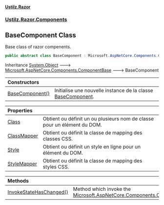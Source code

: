 #### [Ustilz.Razor](index.md 'index')
### [Ustilz.Razor.Components](Ustilz.Razor.Components.md 'Ustilz.Razor.Components')

## BaseComponent Class

Base class of razor compenents.

```csharp
public abstract class BaseComponent : Microsoft.AspNetCore.Components.ComponentBase
```

Inheritance [System.Object](https://docs.microsoft.com/en-us/dotnet/api/System.Object 'System.Object') &#129106; [Microsoft.AspNetCore.Components.ComponentBase](https://docs.microsoft.com/en-us/dotnet/api/Microsoft.AspNetCore.Components.ComponentBase 'Microsoft.AspNetCore.Components.ComponentBase') &#129106; BaseComponent

| Constructors | |
| :--- | :--- |
| [BaseComponent()](Ustilz.Razor.Components.BaseComponent.BaseComponent().md 'Ustilz.Razor.Components.BaseComponent.BaseComponent()') | Initialise une nouvelle instance de la classe [BaseComponent](Ustilz.Razor.Components.BaseComponent.md 'Ustilz.Razor.Components.BaseComponent'). |

| Properties | |
| :--- | :--- |
| [Class](Ustilz.Razor.Components.BaseComponent.Class.md 'Ustilz.Razor.Components.BaseComponent.Class') | Obtient ou définit un ou plusieurs nom de classe pour un élément du DOM. |
| [ClassMapper](Ustilz.Razor.Components.BaseComponent.ClassMapper.md 'Ustilz.Razor.Components.BaseComponent.ClassMapper') | Obtient ou définit la classe de mapping des classes CSS. |
| [Style](Ustilz.Razor.Components.BaseComponent.Style.md 'Ustilz.Razor.Components.BaseComponent.Style') | Obtient ou définit un style en ligne pour un élément du DOM. |
| [StyleMapper](Ustilz.Razor.Components.BaseComponent.StyleMapper.md 'Ustilz.Razor.Components.BaseComponent.StyleMapper') | Obtient ou définit la classe de mapping des styles CSS. |

| Methods | |
| :--- | :--- |
| [InvokeStateHasChanged()](Ustilz.Razor.Components.BaseComponent.InvokeStateHasChanged().md 'Ustilz.Razor.Components.BaseComponent.InvokeStateHasChanged()') | Method which invoke the [Microsoft.AspNetCore.Components.ComponentBase.StateHasChanged](https://docs.microsoft.com/en-us/dotnet/api/Microsoft.AspNetCore.Components.ComponentBase.StateHasChanged 'Microsoft.AspNetCore.Components.ComponentBase.StateHasChanged'). |
